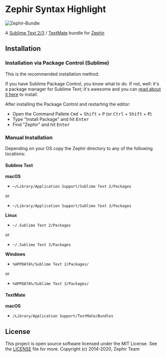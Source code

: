 # Zephir Syntax Highlight

![Zephir-Bundle](https://cloud.githubusercontent.com/assets/1256298/25757879/fea213e8-31d4-11e7-8821-38c1009e07bc.png)

A [Sublime Text 2/3](http://www.sublimetext.com/) / [TextMate](http://macromates.com/) bundle for
[Zephir](http://zephir-lang.com).

## Installation

### Installation via Package Control (Sublime)

This is the recommended installation method.

If you have Sublime Package Control, you know what to do. If not, well: it's a package manager for Sublime Text;
it's awesome and you can [read about it here](http://wbond.net/sublime_packages/package_control) to install.

After installing the Package Control and restarting the editor:

* Open the Command Pallete <kbd>Cmd</kbd> + <kbd>Shift</kbd> + <kbd>P</kbd>
  (or <kbd>Ctrl</kbd> + <kbd>Shift</kbd> + <kbd>P</kbd>)
* Type "Install Package" and hit <kbd>Enter</kbd>
* Find "Zephir" and hit <kbd>Enter</kbd>


### Manual Installation

Depending on your OS copy the Zephir directory to any of the following locations:

#### Sublime Text

**macOS**

* `~/Library/Application Support/Sublime Text 2/Packages`

or

* `~/Library/Application Support/Sublime Text 3/Packages`

**Linux**

* `~/.Sublime Text 2/Packages`

or

* `~/.Sublime Text 3/Packages`

**Windows**

* `%APPDATA%/Sublime Text 2/Packages/`

or

* `%APPDATA%/Sublime Text 3/Packages/`

#### TextMate

**macOS**

* `/Library/Application Support/TextMate/Bundles`

## License

This project is open source software licensed under the MIT License. See the [LICENSE](https://github.com/zephir-lang/zephir-sublime/blob/master/LICENSE) file for more.
Copyright (c) 2014-2020, Zephir Team
